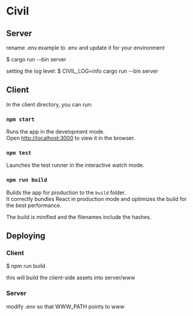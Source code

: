 # Civil

## Server

rename .env.example to .env and update it for your environment


$ cargo run --bin server

setting the log level:
$ CIVIL_LOG=info cargo run --bin server

## Client

In the client directory, you can run:

### `npm start`

Runs the app in the development mode.<br>
Open [http://localhost:3000](http://localhost:3000) to view it in the browser.

### `npm test`

Launches the test runner in the interactive watch mode.<br>

### `npm run build`

Builds the app for production to the `build` folder.<br>
It correctly bundles React in production mode and optimizes the build for the best performance.

The build is minified and the filenames include the hashes.<br>

## Deploying

### Client
$ npm run build

this will build the client-side assets into server/www

### Server

modify .env so that WWW_PATH points to www
